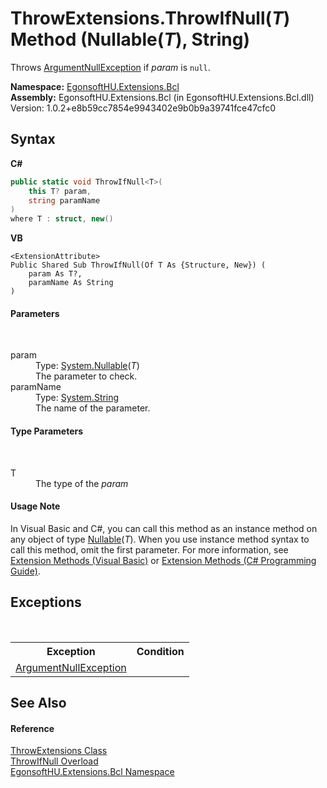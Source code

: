 # ThrowExtensions.ThrowIfNull(*T*) Method (Nullable(*T*), String)
 

Throws <a href="https://docs.microsoft.com/dotnet/api/system.argumentnullexception" target="_blank" rel="noopener noreferrer">ArgumentNullException</a> if *param* is `null`.

**Namespace:**&nbsp;<a href="N_EgonsoftHU_Extensions_Bcl.md">EgonsoftHU.Extensions.Bcl</a><br />**Assembly:**&nbsp;EgonsoftHU.Extensions.Bcl (in EgonsoftHU.Extensions.Bcl.dll) Version: 1.0.2+e8b59cc7854e9943402e9b0b9a39741fce47cfc0

## Syntax

**C#**<br />
``` C#
public static void ThrowIfNull<T>(
	this T? param,
	string paramName
)
where T : struct, new()

```

**VB**<br />
``` VB
<ExtensionAttribute>
Public Shared Sub ThrowIfNull(Of T As {Structure, New}) ( 
	param As T?,
	paramName As String
)
```


#### Parameters
&nbsp;<dl><dt>param</dt><dd>Type: <a href="https://docs.microsoft.com/dotnet/api/system.nullable-1" target="_blank" rel="noopener noreferrer">System.Nullable</a>(*T*)<br />The parameter to check.</dd><dt>paramName</dt><dd>Type: <a href="https://docs.microsoft.com/dotnet/api/system.string" target="_blank" rel="noopener noreferrer">System.String</a><br />The name of the parameter.</dd></dl>

#### Type Parameters
&nbsp;<dl><dt>T</dt><dd>The type of the *param*</dd></dl>

#### Usage Note
In Visual Basic and C#, you can call this method as an instance method on any object of type <a href="https://docs.microsoft.com/dotnet/api/system.nullable-1" target="_blank" rel="noopener noreferrer">Nullable</a>(*T*). When you use instance method syntax to call this method, omit the first parameter. For more information, see <a href="https://docs.microsoft.com/dotnet/visual-basic/programming-guide/language-features/procedures/extension-methods" target="_blank" rel="noopener noreferrer">Extension Methods (Visual Basic)</a> or <a href="https://docs.microsoft.com/dotnet/csharp/programming-guide/classes-and-structs/extension-methods" target="_blank" rel="noopener noreferrer">Extension Methods (C# Programming Guide)</a>.

## Exceptions
&nbsp;<table><tr><th>Exception</th><th>Condition</th></tr><tr><td><a href="https://docs.microsoft.com/dotnet/api/system.argumentnullexception" target="_blank" rel="noopener noreferrer">ArgumentNullException</a></td><td /></tr></table>

## See Also


#### Reference
<a href="T_EgonsoftHU_Extensions_Bcl_ThrowExtensions.md">ThrowExtensions Class</a><br /><a href="Overload_EgonsoftHU_Extensions_Bcl_ThrowExtensions_ThrowIfNull.md">ThrowIfNull Overload</a><br /><a href="N_EgonsoftHU_Extensions_Bcl.md">EgonsoftHU.Extensions.Bcl Namespace</a><br />